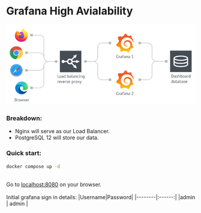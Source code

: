 # Grafana High Avialability

![Architecture](./images/grafana-high-availability.png)

### Breakdown:
- Nginx will serve as our Load Balancer.
- PostgreSQL 12 will store our data.

### Quick start:
```bash
docker compose up -d
```
\
Go to [localhost:8080](http://localhost:8080) on your browser.
\
\
Initial grafana sign in details:
|Username|Password|
|--------|:------:|
|admin   | admin  | 

